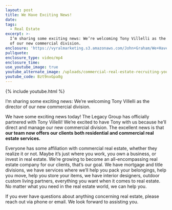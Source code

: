```yaml
---
layout: post
title: We Have Exciting News!
date:
tags:
  - Real Estate
excerpt: >-
  I’m sharing some exciting news: We’re welcoming Tony Villelli as the director
  of our new commercial division.
enclosure: 'https://vyralmarketing.s3.amazonaws.com/John+Graham/We+Have+Exciting+News!.mp4'
pullquote:
enclosure_type: video/mp4
enclosure_time:
use_youtube_image: true
youtube_alternate_image: /uploads/commercial-real-estate-recruiting-youtube.jpg
youtube_code: Bzt9nxGpa8g
---
```


{% include youtube.html %}

I’m sharing some exciting news: We’re welcoming Tony Villelli as the director of our new commercial division.

We have some exciting news today\! The Legacy Group has officially partnered with Tony Villelli\! We’re excited to have Tony with us because he’ll direct and manage our new commercial division. The excellent news is that **our team now offers our clients both residential and commercial real estate services.&nbsp;**

Everyone has some affiliation with commercial real estate, whether they realize it or not. Maybe it’s just where you work, you own a business, or invest in real estate. We’re growing to become an all-encompassing real estate company for our clients, that’s our goal. We have mortgage and title divisions, we have services where we’ll help you pack your belongings, help you move, help you store your items, we have interior designers, outdoor custom living partners, everything you want when it comes to real estate. No matter what you need in the real estate world, we can help you.&nbsp;

If you ever have questions about anything concerning real estate, please reach out via phone or email. We look forward to assisting you.